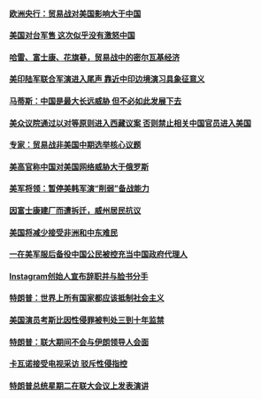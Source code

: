 #### [欧洲央行：贸易战对美国影响大于中国](../pages/zg_yre_rvq/4588176.md) 

#### [美国对台军售 这次似乎没有激怒中国](../pages/zg_yre_rvq/4588083.md) 

#### [哈雷、富士康、花旗蔘，贸易战中的密尔瓦基经济](../pages/zg_yre_rvq/4588064.md) 

#### [美印陆军联合军演进入尾声 靠近中印边境演习具象征意义](../pages/zg_yre_rvq/4587696.md) 

#### [马蒂斯：中国是最大长远威胁 但不必如此发展下去](../pages/zg_yre_rvq/4587666.md) 

#### [美众议院通过以对等原则进入西藏议案 否则禁止相关中国官员进入美国](../pages/zg_yre_rvq/4587664.md) 

#### [专家：贸易战非美国中期选举核心议题](../pages/zg_yre_rvq/4587633.md) 

#### [美高官称中国对美国网络威胁大于俄罗斯](../pages/zg_yre_rvq/4587620.md) 

#### [美军将领：暂停美韩军演“削弱”备战能力](../pages/zg_yre_rvq/4587578.md) 

#### [因富士康建厂而遭拆迁，威州居民抗议 ](../pages/zg_yre_rvq/4587548.md) 

#### [美国将减少接受非洲和中东难民](../pages/zg_yre_rvq/4587150.md) 

#### [一在美军服后备役中国公民被控充当中国政府代理人](../pages/zg_yre_rvq/4587130.md) 

#### [Instagram创始人宣布辞职并与脸书分手](../pages/zg_yre_rvq/4587099.md) 

#### [特朗普：世界上所有国家都应该抵制社会主义](../pages/zg_yre_rvq/4587092.md) 

#### [美国演员考斯比因性侵罪被判处三到十年监禁](../pages/zg_yre_rvq/4586940.md) 

#### [特朗普：联大期间不会与伊朗领导人会面](../pages/zg_yre_rvq/4586700.md) 

#### [卡瓦诺接受电视采访 驳斥性侵指控](../pages/zg_yre_rvq/4586697.md) 

#### [特朗普总统星期二在联大会议上发表演讲](../pages/zg_yre_rvq/4586308.md) 

